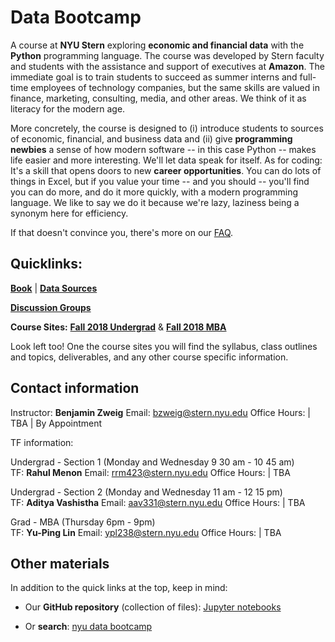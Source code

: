 # Data Bootcamp

A course at **NYU Stern** exploring **economic and financial data** with the **Python** programming language. The course was developed by Stern faculty and students with the assistance and support of executives at **Amazon**. The immediate goal is to train students to succeed as summer interns and full-time employees of technology companies, but the same skills are valued in finance, marketing, consulting, media, and other areas. We think of it as literacy for the modern age.

More concretely, the course is designed to (i) introduce students to sources of economic, financial, and business data and (ii) give **programming newbies** a sense of how modern software -- in this case Python -- makes life easier and more interesting. We'll let data speak for itself. As for coding: It's a skill that opens doors to new **career opportunities**. You can do lots of things in Excel, but if you value your time -- and you should -- you'll find you can do more, and do it more quickly, with a modern programming language. We like to say we do it because we're lazy, laziness being a synonym here for efficiency.

If that doesn't convince you, there's more on our [FAQ](faq.md).

## Quicklinks:
**[Book](https://nyudatabootcamp.gitbook.io/thebook/)** | **[Data Sources](data.md)**

**[Discussion Groups](http://newclasses.nyu.edu/)** 



**Course Sites:** **[Fall 2018 Undergrad](undergrad_outline.md)** & **[Fall 2018 MBA](mba_outline.md)**

 Look left too! One the course sites you will find the syllabus, class outlines and topics, deliverables, and any other course specific information.

## Contact information

Instructor: **Benjamin Zweig** 
Email: [bzweig@stern.nyu.edu](mailto:bzweig@stern.nyu.edu)
Office Hours: | TBA  |  By Appointment


TF information: <br>

Undergrad - Section 1 (Monday and Wednesday 9 30 am - 10 45 am)<br>
TF: **Rahul Menon**
Email: [rrm423@stern.nyu.edu](mailto:rrm423@stern.nyu.edu)
Office Hours: | TBA  

Undergrad - Section 2 (Monday and Wednesday 11 am - 12 15 pm)<br>
TF: **Aditya Vashistha**
Email: [aav331@stern.nyu.edu](mailto:aav331@stern.nyu.edu)
Office Hours: | TBA  


Grad - MBA (Thursday 6pm - 9pm) <br>
TF: **Yu-Ping Lin**
Email: [ypl238@stern.nyu.edu](mailto:ypl238@stern.nyu.edu)
Office Hours: | TBA  




## Other materials

In addition to the quick links at the top, keep in mind:

* Our **GitHub repository** (collection of files): [Jupyter notebooks](https://github.com/nyusterndatabootcamp/notebooks)

* Or **search**:  [nyu data bootcamp](http://lmgtfy.com/?q=nyu+data+bootcamp)
